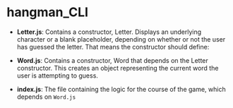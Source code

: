 # hangman_CLI

* **Letter.js**: Contains a constructor, Letter. Displays an underlying character or a blank placeholder, depending on whether or not the user has guessed the letter. That means the constructor should define:

* **Word.js**: Contains a constructor, Word that depends on the Letter constructor. This creates an object representing the current word the user is attempting to guess.

* **index.js**: The file containing the logic for the course of the game, which depends on `Word.js`
